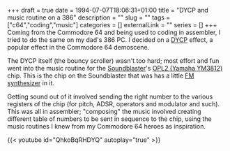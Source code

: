 +++ 
draft = true
date = 1994-07-07T18:06:31+01:00
title = "DYCP and music routine on a 386"
description = ""
slug = "" 
tags = ["c64","coding","music"]
categories = []
externalLink = ""
series = []
+++
Coming from the Commodore 64 and being used to coding in assembler, I tried to do the same on my dad's 386 PC. I decided on a [DYCP](http://www.antimon.org/dl/c64/code/dycp.txt) effect, a popular effect in the Commodore 64 demoscene.

The DYCP itself (the bouncy scroller) wasn't too hard; most effort and fun
went into the music routine for the
[Soundblaster](https://en.wikipedia.org/wiki/Sound_Blaster)'s [OPL2 (Yamaha
YM3812)](https://en.wikipedia.org/wiki/Yamaha_YM3812) chip. This is the chip
on the Soundblaster that was has a little [FM
synthesizer](https://en.wikipedia.org/wiki/Frequency_modulation_synthesis) in
it.

Getting sound out of it involved sending the right number to the various
registers of the chip (for pitch, ADSR, operators and modulator and such).
This was all in assembler; "composing" the music involved creating different
table of numbers to be sent in sequence to the chip, using the music routines
I knew from my Commodore 64 heroes as inspiration.

{{< youtube id="QhkoBqRHDYQ" autoplay="true" >}}